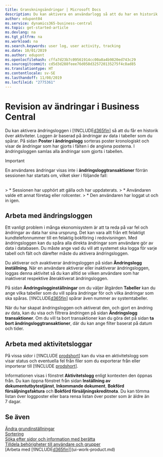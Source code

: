 ```yaml
---
title: Granskningsändringar | Microsoft Docs
description: Du kan aktivera en användarlogg så att du har en historik över alla ändringar som gjorts i spårade tabeller. Du kan även spåra aktiviteter med vissa typer av aktivitetsloggar.
author: edupont04
ms.service: dynamics365-business-central
ms.topic: get-started-article
ms.devlang: na
ms.tgt_pltfrm: na
ms.workload: na
ms.search.keywords: user log, user activity, tracking
ms.date: 10/01/2019
ms.author: edupont
ms.openlocfilehash: cffa7d23b7c09561914cc00a8a4b9820ed743c29
ms.sourcegitcommit: cd5d3d288feee76d058d325720135275f4c8ad85
ms.translationtype: HT
ms.contentlocale: sv-SE
ms.lasthandoff: 11/08/2019
ms.locfileid: "2775361"
---
```

# <a name="auditing-changes-in-business-central"></a>Revision av ändringar i Business Central

Du kan aktivera ändringsloggen i [!INCLUDE[d365fin](includes/d365fin_md.md)] så att du får en historik över aktiviteter. Loggen är baserad på ändringar av data i tabeller som du spårar. På sidan **Poster i ändringslogg** sorteras poster kronologiskt och visar de ändringar som har gjorts i fälten i de angivna posterna. I ändringsloggen samlas alla ändringar som gjorts i tabellen.

> [!Important]
> En användares ändringar visas inte i **ändringsloggtransaktioner** förrän sessionen har startats om, vilket sker i följande fall:
<br />
> * Sessionen har upphört att gälla och har uppdaterats.
> * Användaren valde ett annat företag eller rollcenter.
> * Den användaren har loggat ut och in igen.

## <a name="working-with-the-change-log"></a>Arbeta med ändringsloggen

Ett vanligt problem i många ekonomisystem är att ta reda på var fel och ändringar av data har sina ursprung. Det kan vara allt från ett felaktigt kundtelefonnummer till en felaktig bokföring i redovisningen. Med ändringsloggen kan du spåra alla direkta ändringar som användare gör av data i databasen. Du måste ange vad du vill att systemet ska logga för varje tabell och fält och därefter måste du aktivera ändringsloggen.  

Du aktiverar och avaktiverar ändringsloggen på sidan **Ändringslogg inställning**. När en användare aktiverar eller inaktiverar ändringsloggen, loggas denna aktivitet så du kan alltid se vilken användare som har inaktiverat respektive återaktiverat ändringsloggen.

På sidan **Ändringslogginställningar** om du väljer åtgärden **Tabeller** kan du ange vilka tabeller som du vill spåra ändringar för och vilka ändringar som ska spåras. [!INCLUDE[d365fin](includes/d365fin_md.md)] spårar även nummer av systemtabeller.

När du har skapat ändringsloggen och aktiverat den, och gjort en ändring av data, kan du visa och filtrera ändringen på sidan **Ändringslogg transaktioner**. Om du vill ta bort transaktioner kan du göra det på sidan **ta bort ändringsloggtransaktioner**, där du kan ange filter baserat på datum och tider.  

## <a name="working-with-activity-logs"></a>Arbeta med aktivitetsloggar

På vissa sidor i [!INCLUDE [prodshort](includes/prodshort.md)] kan du visa en aktivitetslogg som visar status och eventuella fel från filer som du exporterar från eller importerar till [!INCLUDE [prodshort](includes/prodshort.md)].  

Informationen visas i fönstret **Aktivitetslogg** enligt kontexten den öppnas från. Du kan öppna fönstret från sidan **Inställning av dokumentutbytestjänst**, **Inkommande dokument**, **Bokförd försäljningsfaktura** och **Bokförd försäljningskreditnota**. Du kan tömma listan över loggposter eller bara rensa listan över poster som är äldre än 7 dagar.  

## <a name="see-also"></a>Se även
[Ändra grundinställningar](ui-change-basic-settings.md)  
[Sortering](ui-sorting.md)  
[Söka efter sidor och information med berätta](ui-search.md)  
[Tilldela behörigheter till användare och grupper](ui-define-granular-permissions.md)    
[Arbeta med [!INCLUDE[d365fin](includes/d365fin_md.md)]](ui-work-product.md)  

